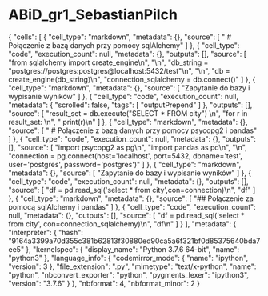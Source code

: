 # ABiD_gr1_SebastianPilch
{
 "cells": [
  {
   "cell_type": "markdown",
   "metadata": {},
   "source": [
    " # Połączenie z bazą danych przy pomocy sqlAlchemy"
   ]
  },
  {
   "cell_type": "code",
   "execution_count": null,
   "metadata": {},
   "outputs": [],
   "source": [
    "from sqlalchemy import create_engine\n",
    "\n",
    "db_string = \"postgres://postgres:postgres@localhost:5432/test\"\n",
    "\n",
    "db = create_engine(db_string)\n",
    "connection_sqlalchemy = db.connect()"
   ]
  },
  {
   "cell_type": "markdown",
   "metadata": {},
   "source": [
    "Zapytanie do bazy i wypisanie wyników"
   ]
  },
  {
   "cell_type": "code",
   "execution_count": null,
   "metadata": {
    "scrolled": false,
    "tags": [
     "outputPrepend"
    ]
   },
   "outputs": [],
   "source": [
    "result_set = db.execute(\"SELECT * FROM city\")  \n",
    "for r in result_set:  \n",
    "    print(r)\n"
   ]
  },
  {
   "cell_type": "markdown",
   "metadata": {},
   "source": [
    " # Połączenie z bazą danych przy pomocy psycopg2 i pandas"
   ]
  },
  {
   "cell_type": "code",
   "execution_count": null,
   "metadata": {},
   "outputs": [],
   "source": [
    "import psycopg2 as pg\n",
    "import pandas as pd\n",
    "\n",
    "connection = pg.connect(host='localhost', port=5432, dbname='test', user='postgres', password='postgres')"
   ]
  },
  {
   "cell_type": "markdown",
   "metadata": {},
   "source": [
    "Zapytanie do bazy i wypisanie wyników"
   ]
  },
  {
   "cell_type": "code",
   "execution_count": null,
   "metadata": {},
   "outputs": [],
   "source": [
    "df = pd.read_sql('select * from city',con=connection)\n",
    "df"
   ]
  },
  {
   "cell_type": "markdown",
   "metadata": {},
   "source": [
    "## Połączenie za pomocą sqlAlchemy i pandas"
   ]
  },
  {
   "cell_type": "code",
   "execution_count": null,
   "metadata": {},
   "outputs": [],
   "source": [
    "df = pd.read_sql('select * from city', con=connection_sqlalchemy)\n",
    "df\n"
   ]
  }
 ],
 "metadata": {
  "interpreter": {
   "hash": "9164a3399a70d355c381b62813f30880ed90ca5a6f321bf0d85375640bda7ee5"
  },
  "kernelspec": {
   "display_name": "Python 3.7.6 64-bit",
   "name": "python3"
  },
  "language_info": {
   "codemirror_mode": {
    "name": "ipython",
    "version": 3
   },
   "file_extension": ".py",
   "mimetype": "text/x-python",
   "name": "python",
   "nbconvert_exporter": "python",
   "pygments_lexer": "ipython3",
   "version": "3.7.6"
  }
 },
 "nbformat": 4,
 "nbformat_minor": 2
}